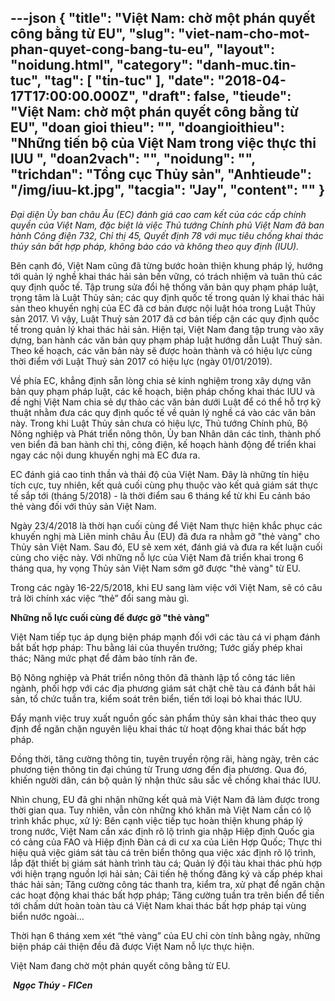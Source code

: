 ---json
{
    "title": "Việt Nam: chờ một phán quyết công bằng từ EU",
    "slug": "viet-nam-cho-mot-phan-quyet-cong-bang-tu-eu",
    "layout": "noidung.html",
    "category": "danh-muc.tin-tuc",
    "tag": [
        "tin-tuc"
    ],
    "date": "2018-04-17T17:00:00.000Z",
    "draft": false,
    "tieude": "Việt Nam: chờ một phán quyết công bằng từ EU",
    "doan gioi thieu": "",
    "doangioithieu": "Những tiến bộ của Việt Nam trong việc thực thi IUU     ",
    "doan2vach": "",
    "noidung": "",
    "trichdan": "Tổng cục Thủy sản",
    "Anhtieude": "/img/iuu-kt.jpg",
    "tacgia": "Jay",
    "__content__": ""
}
---
<p><span style="font-size:14px"><em>Đại diện Ủy ban ch&acirc;u &Acirc;u (EC) đ&aacute;nh gi&aacute; cao cam kết của c&aacute;c cấp ch&iacute;nh quyền của Việt Nam, đặc biệt l&agrave; việc Thủ tướng Ch&iacute;nh phủ Việt Nam đ&atilde; ban h&agrave;nh C&ocirc;ng điện 732, Chỉ thị 45, Quyết định 78 với mục ti&ecirc;u chống khai th&aacute;c thủy sản bất hợp ph&aacute;p, kh&ocirc;ng b&aacute;o c&aacute;o v&agrave; kh&ocirc;ng theo quy định (IUU).</em></span></p>

<p><span style="font-size:14px">B&ecirc;n cạnh đ&oacute;, Việt Nam cũng đ&atilde; từng bước ho&agrave;n thiện khung ph&aacute;p l&yacute;, hướng tới quản l&yacute; nghề khai th&aacute;c hải sản bền vững, c&oacute; tr&aacute;ch nhiệm v&agrave; tu&acirc;n thủ c&aacute;c quy định quốc tế. Tập trung sửa đổi hệ thống văn bản quy phạm ph&aacute;p luật, trọng t&acirc;m l&agrave; Luật Thủy sản; c&aacute;c quy định quốc tế trong quản l&yacute; khai th&aacute;c hải sản theo khuyến nghị của EC đ&atilde; cơ bản được nội luật h&oacute;a trong Luật Thủy sản 2017. V&igrave; vậy, Luật Thuỷ sản 2017 đ&atilde; cơ bản tiếp cận c&aacute;c quy định quốc tế trong quản l&yacute; khai th&aacute;c hải sản. Hiện tại, Việt Nam đang tập trung v&agrave;o x&acirc;y dựng, ban h&agrave;nh c&aacute;c văn bản quy phạm ph&aacute;p luật hướng dẫn Luật Thuỷ sản. Theo kế hoạch, c&aacute;c văn bản n&agrave;y sẽ được ho&agrave;n th&agrave;nh v&agrave; c&oacute; hiệu lực c&ugrave;ng thời điểm với Luật Thuỷ sản 2017 c&oacute; hiệu lực (ng&agrave;y 01/01/2019).</span></p>

<p><span style="font-size:14px">Về ph&iacute;a EC, khẳng định sẵn l&ograve;ng chia sẻ kinh nghiệm trong x&acirc;y dựng văn bản quy phạm ph&aacute;p luật, c&aacute;c kế hoạch, biện ph&aacute;p chống khai th&aacute;c IUU v&agrave; đề nghị Việt Nam chia sẻ dự thảo c&aacute;c văn bản dưới Luật để c&oacute; thể hỗ trợ kỹ thuật nhằm đưa c&aacute;c quy định quốc tế về quản l&yacute; nghề c&aacute; v&agrave;o c&aacute;c văn bản n&agrave;y. Trong khi Luật Thủy sản chưa c&oacute; hiệu lực, Thủ tướng Ch&iacute;nh phủ, Bộ N&ocirc;ng nghiệp v&agrave; Ph&aacute;t triển n&ocirc;ng th&ocirc;n, Ủy ban Nh&acirc;n d&acirc;n c&aacute;c tỉnh, th&agrave;nh phố ven biển đ&atilde; ban h&agrave;nh chỉ thị, c&ocirc;ng điện, kế hoạch h&agrave;nh động để triển khai ngay c&aacute;c nội dung khuyến nghị m&agrave; EC đưa ra.</span></p>

<p><span style="font-size:14px">EC đ&aacute;nh gi&aacute; cao tinh thần v&agrave; th&aacute;i độ của Việt Nam. Đ&acirc;y l&agrave; những t&iacute;n hiệu t&iacute;ch cực, tuy nhi&ecirc;n, kết quả cuối c&ugrave;ng phụ thuộc v&agrave;o kết quả gi&aacute;m s&aacute;t thực tế sắp tới (th&aacute;ng 5/2018) - l&agrave; thời điểm sau 6 th&aacute;ng kể từ khi Eu cảnh b&aacute;o thẻ v&agrave;ng đối với thủy sản Việt Nam.</span></p>

<p><span style="font-size:14px">Ng&agrave;y 23/4/2018 l&agrave; thời hạn cuối c&ugrave;ng để Việt Nam thực hiện khắc phục c&aacute;c khuyến nghị m&agrave; Li&ecirc;n minh ch&acirc;u &Acirc;u (EU) đ&atilde; đưa ra nhằm gỡ &quot;thẻ v&agrave;ng&quot; cho Thủy sản Việt Nam. Sau đ&oacute;, EU sẽ xem x&eacute;t, đ&aacute;nh gi&aacute; v&agrave; đưa ra kết luận cuối c&ugrave;ng cho việc n&agrave;y. Với những nỗ lực của Việt Nam đ&atilde; triển khai trong 6 th&aacute;ng qua, hy vọng Thủy sản Việt Nam sớm gỡ được &quot;thẻ v&agrave;ng&quot; từ EU.</span></p>

<p><span style="font-size:14px">Trong c&aacute;c ng&agrave;y 16-22/5/2018, khi EU sang l&agrave;m việc với Việt Nam, sẽ c&oacute; c&acirc;u trả lời ch&iacute;nh x&aacute;c việc &ldquo;thẻ&rdquo; đổi sang m&agrave;u g&igrave;.</span></p>

<p><span style="font-size:14px"><strong>Những nỗ lực cuối c&ugrave;ng để được gỡ &quot;thẻ v&agrave;ng&quot;</strong>&nbsp;</span></p>

<p><span style="font-size:14px">Việt Nam tiếp tục &aacute;p dụng biện ph&aacute;p mạnh đối với c&aacute;c t&agrave;u c&aacute; vi phạm đ&aacute;nh bắt bất hợp ph&aacute;p: Thu bằng l&aacute;i của thuyền trưởng; Tước giấy ph&eacute;p khai th&aacute;c; N&acirc;ng mức phạt để đảm bảo t&iacute;nh răn đe.</span></p>

<p><span style="font-size:14px">Bộ N&ocirc;ng nghiệp v&agrave; Ph&aacute;t triển n&ocirc;ng th&ocirc;n đ&atilde; th&agrave;nh lập tổ c&ocirc;ng t&aacute;c li&ecirc;n ng&agrave;nh, phối hợp với c&aacute;c địa phương gi&aacute;m s&aacute;t chặt chẽ t&agrave;u c&aacute; đ&aacute;nh bắt hải sản, tổ chức tuần tra, kiểm so&aacute;t tr&ecirc;n biển, tiến tới loại bỏ khai th&aacute;c IUU.</span></p>

<p><span style="font-size:14px">Đẩy mạnh việc truy xuất nguồn gốc sản phẩm thủy sản khai th&aacute;c theo quy định để ngăn chặn nguy&ecirc;n liệu khai th&aacute;c từ hoạt động khai th&aacute;c bất hợp ph&aacute;p.</span></p>

<p><span style="font-size:14px">Đồng thời, tăng cường th&ocirc;ng tin, tuy&ecirc;n truyền rộng r&atilde;i, h&agrave;ng ng&agrave;y, tr&ecirc;n c&aacute;c phương tiện th&ocirc;ng tin đại ch&uacute;ng từ Trung ương đến địa phương. Qua đ&oacute;, khiến người d&acirc;n, c&aacute;n bộ quản l&yacute; nhận thức s&acirc;u sắc về chống khai th&aacute;c IUU.</span></p>

<p><span style="font-size:14px">Nh&igrave;n chung, EU đ&atilde; ghi nhận những kết quả m&agrave; Việt Nam đ&atilde; l&agrave;m được trong thời gian qua. Tuy nhi&ecirc;n, vẫn c&ograve;n những kh&oacute; khăn m&agrave; Việt Nam cần c&oacute; lộ tr&igrave;nh khắc phục, xử l&yacute;: B&ecirc;n cạnh việc tiếp tục ho&agrave;n thiện khung ph&aacute;p l&yacute; trong nước, Việt Nam cần x&aacute;c định r&otilde; lộ tr&igrave;nh gia nhập Hiệp định Quốc gia c&oacute; cảng của FAO v&agrave; Hiệp định Đ&agrave;n c&aacute; di cư xa của Li&ecirc;n Hợp Quốc; Thực thi hiệu quả việc gi&aacute;m s&aacute;t t&agrave;u c&aacute; tr&ecirc;n biển th&ocirc;ng qua việc x&aacute;c định r&otilde; lộ tr&igrave;nh, lắp đặt thiết bị gi&aacute;m s&aacute;t h&agrave;nh tr&igrave;nh t&agrave;u c&aacute;; Quản l&yacute; đội t&agrave;u khai th&aacute;c ph&ugrave; hợp với hiện trạng nguồn lợi hải sản; Cải tiến hệ thống đăng k&yacute; v&agrave; cấp ph&eacute;p khai th&aacute;c hải sản; Tăng cường c&ocirc;ng t&aacute;c thanh tra, kiểm tra, xử phạt để ngăn chặn c&aacute;c hoạt động khai th&aacute;c bất hợp ph&aacute;p; Tăng cường tuần tra tr&ecirc;n biển để tiến tới chấm dứt ho&agrave;n to&agrave;n t&agrave;u c&aacute; Việt Nam khai th&aacute;c bất hợp ph&aacute;p tại v&ugrave;ng biển nước ngo&agrave;i&hellip;</span></p>

<p><span style="font-size:14px">Thời hạn 6 th&aacute;ng xem x&eacute;t &ldquo;thẻ v&agrave;ng&rdquo; của EU chỉ c&ograve;n t&iacute;nh bằng ng&agrave;y, những biện ph&aacute;p cải thiện đều đ&atilde; được Việt Nam nỗ lực thực hiện.</span></p>

<p><span style="font-size:14px">Việt Nam đang chờ một ph&aacute;n quyết c&ocirc;ng bằng từ EU.</span></p>

<p><span style="font-size:14px">&nbsp;<strong><em>Ngọc Th&uacute;y - FICen</em></strong></span></p>
